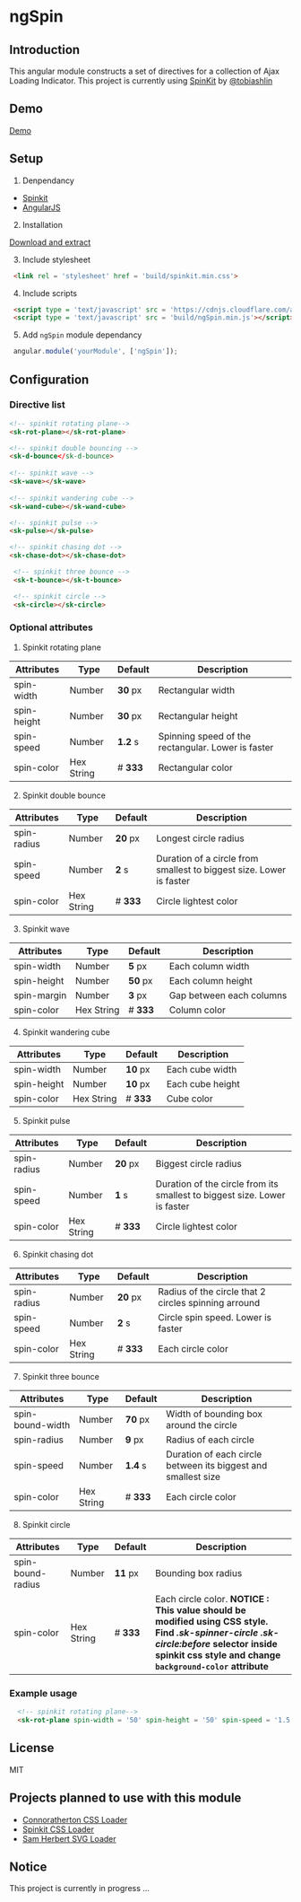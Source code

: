 # ngSpin

## Introduction
 This angular module constructs a set of directives for a collection of Ajax Loading Indicator. This project is  currently using [SpinKit](http://tobiasahlin.com/spinkit/) by [@tobiashlin](https://github.com/tobiasahlin)

## Demo
 [Demo](http://themyth92.com/project/ngSpin/example/index.html)

## Setup
1. Denpendancy 

 * [Spinkit](https://github.com/tobiasahlin/SpinKit) 
 * [AngularJS](https://angularjs.org/)
	
2.  Installation
 
 [Download and extract](https://github.com/themyth92/ngSpin/archive/master.zip)
 
3.  Include stylesheet
	
 ```html
  <link rel = 'stylesheet' href = 'build/spinkit.min.css'>
  ```
 
4. Include scripts

 ```html
  <script type = 'text/javascript' src = 'https://cdnjs.cloudflare.com/ajax/libs/angular.js/1.4.4/angular.js'></script>
  <script type = 'text/javascript' src = 'build/ngSpin.min.js'></script>
 ``` 
   
5. Add `ngSpin` module dependancy

 ```javascript
  angular.module('yourModule', ['ngSpin']);
 ```

## Configuration

### Directive list
 ```html
 <!-- spinkit rotating plane-->
 <sk-rot-plane></sk-rot-plane>

 <!-- spinkit double bouncing -->
 <sk-d-bounce</sk-d-bounce>
	
 <!-- spinkit wave -->
 <sk-wave></sk-wave>
	
 <!-- spinkit wandering cube -->
 <sk-wand-cube></sk-wand-cube>

 <!-- spinkit pulse -->
 <sk-pulse></sk-pulse>

 <!-- spinkit chasing dot -->
 <sk-chase-dot></sk-chase-dot>

  <!-- spinkit three bounce -->
  <sk-t-bounce></sk-t-bounce>

  <!-- spinkit circle -->
  <sk-circle></sk-circle>
```

### Optional attributes 
1. Spinkit rotating plane

 Attributes | Type | Default | Description
 -----------|----------|---------|------------
 spin-width | Number | **30** px | Rectangular width
 spin-height | Number | **30** px | Rectangular height
 spin-speed | Number | **1.2** s | Spinning speed of the rectangular. Lower is faster
 spin-color | Hex String | # **333** | Rectangular color 

2. Spinkit double bounce

 Attributes | Type | Default | Description
 -----------|----------|---------|------------
 spin-radius | Number | **20** px | Longest circle radius
 spin-speed | Number | **2** s | Duration of a circle from smallest to biggest size. Lower is faster
 spin-color | Hex String | # **333** | Circle lightest color 

3. Spinkit wave

 Attributes | Type | Default | Description
 -----------|----------|---------|------------
 spin-width | Number | **5** px | Each column width
 spin-height | Number | **50** px | Each column height
 spin-margin | Number | **3** px | Gap between each columns
 spin-color | Hex String | # **333** | Column color

4. Spinkit wandering cube

 Attributes | Type | Default | Description
 -----------|----------|---------|------------
 spin-width | Number | **10** px | Each cube width
 spin-height | Number | **10** px | Each cube height
 spin-color | Hex String | # **333** | Cube color

5. Spinkit pulse

 Attributes | Type | Default | Description
 -----------|----------|---------|------------
 spin-radius | Number | **20** px | Biggest circle radius
 spin-speed | Number | **1** s | Duration of the circle from its smallest to biggest size. Lower is faster
 spin-color | Hex String | # **333** | Circle lightest color

6. Spinkit chasing dot

 Attributes | Type | Default | Description
 -----------|----------|---------|------------
 spin-radius | Number | **20** px | Radius of the circle that 2 circles spinning arround 
 spin-speed | Number | **2** s | Circle spin speed. Lower is faster
 spin-color | Hex String | # **333** | Each circle color

7. Spinkit three bounce

 Attributes | Type | Default | Description
 -----------|----------|---------|------------
 spin-bound-width | Number | **70** px | Width of bounding box around the circle
 spin-radius | Number | **9** px | Radius of each circle 
 spin-speed | Number | **1.4** s | Duration of each circle between its biggest and smallest size
 spin-color | Hex String | # **333** | Each circle color

8. Spinkit circle

 Attributes | Type | Default | Description
 -----------|----------|---------|------------
 spin-bound-radius | Number | **11** px | Bounding box radius
 spin-color | Hex String | # **333** | Each circle color. **NOTICE : This value should be modified using CSS style. Find *.sk-spinner-circle .sk-circle:before* selector inside spinkit css style and change `background-color` attribute** 

### Example usage
```html
  <!-- spinkit rotating plane-->
  <sk-rot-plane spin-width = '50' spin-height = '50' spin-speed = '1.5' spin-color = 'ffffff'></sk-rot-plane>
```

## License
MIT

## Projects planned to use with this module
 
 * [Connoratherton CSS Loader](https://connoratherton.com/loaders)
 * [Spinkit CSS Loader](http://tobiasahlin.com/spinkit/)
 * [Sam Herbert SVG Loader](http://samherbert.net/svg-loaders/)

## Notice 
This project is currently in progress ...
